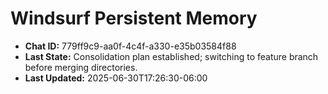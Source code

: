 # Windsurf Persistent Memory

- **Chat ID:** 779ff9c9-aa0f-4c4f-a330-e35b03584f88
- **Last State:** Consolidation plan established; switching to feature branch before merging directories.
- **Last Updated:** 2025-06-30T17:26:30-06:00
